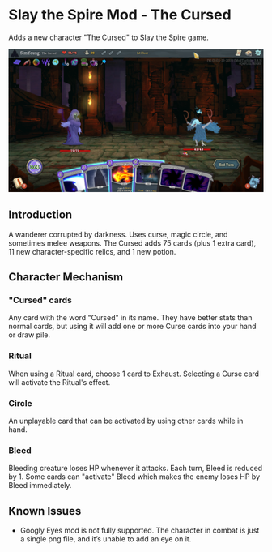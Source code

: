 # Slay the Spire Mod - The Cursed

Adds a new character "The Cursed" to Slay the Spire game.

![The Cursed gameplay screenshot](the_cursed_gameplay.png)

## Introduction
A wanderer corrupted by darkness. Uses curse, magic circle, and sometimes melee weapons.
The Cursed adds 75 cards (plus 1 extra card), 11 new character-specific relics, and 1 new potion.

## Character Mechanism
### "Cursed" cards
Any card with the word "Cursed" in its name. They have better stats than normal cards, but using it will add one or more Curse cards into your hand or draw pile.
### Ritual
When using a Ritual card, choose 1 card to Exhaust. Selecting a Curse card will activate the Ritual's effect.
### Circle
An unplayable card that can be activated by using other cards while in hand.
### Bleed
Bleeding creature loses HP whenever it attacks. Each turn, Bleed is reduced by 1. Some cards can "activate" Bleed which makes the enemy loses HP by Bleed immediately. 

## Known Issues
- Googly Eyes mod is not fully supported. The character in combat is just a single png file, and it’s unable to add an eye on it.
